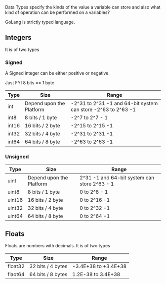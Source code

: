 Data Types specify the kinds of the value a variable can store and also what kind of operation can be performed on a variables?

GoLang is strictly typed language.

## Integers

It is of two types

### Signed 

A Signed integer can be either positive or negative.


Just FYI 8 bits == 1 byte

| Type | Size | Range |
| --- | ----------- |------------|
| int | Depend upon the Platform | -2^31 to 2^31 -1 and 64-bit system can store -2^63 to 2^63 -1 |
| int8 | 8 bits / 1 byte | -2^7 to 2^7 - 1 |
| int16 | 16 bits / 2 byte | -2^15 to 2^15 -1 |
| int32 | 32 bits / 4 byte |  -2^31 to 2^31 -1 |
| int64 | 64 bits / 8 byte | -2^63 to 2^63 -1 |


### Unsigned 

| Type | Size | Range |
| --- | ----------- |------------|
| uint | Depend upon the Platform | 2^31 -1 and 64-bit system can store 2^63 - 1 |
| uint8 | 8 bits / 1 byte | 0 to  2^8 - 1 |
| uint16 | 16 bits / 2 byte | 0 to 2^16 -1 |
| uint32 | 32 bits / 4 byte |  0 to 2^32 -1 |
| uint64 | 64 bits / 8 byte | 0 to 2^64 -1 |


## Floats

Floats are numbers with decimals. It is of two types

| Type | Size | Range |
| --- | ----------- |------------|
| float32 | 32 bits / 4 bytes |  -3.4E+38 to +3.4E+38 |
| flaot64 | 64 bits / 8 bytes | 1.2E-38 to 3.4E+38 |






